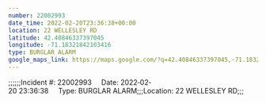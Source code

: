 ```yaml
---
number: 22002993
date_time: 2022-02-20T23:36:38+00:00
location: 22 WELLESLEY RD
latitude: 42.40846337397045
longitude: -71.18321842103416
type: BURGLAR ALARM
google_maps_link: https://maps.google.com/?q=42.40846337397045,-71.18321842103416
---
```


;;;;;;Incident #: 22002993     Date: 2022‐02‐20 23:36:38     Type: BURGLAR ALARM;;;Location: 22 WELLESLEY RD;;;
